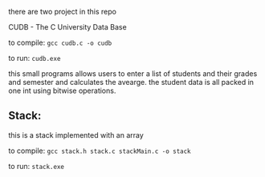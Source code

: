 there are two project in this repo

CUDB - The C University Data Base

to compile: `gcc cudb.c -o cudb`

to run: `cudb.exe`

this small programs allows users to enter a list of students and their grades and semester
and calculates the avearge. the student data is all packed in one int using bitwise operations.


## Stack:

this is a stack implemented with an array

to compile: `gcc stack.h stack.c stackMain.c -o stack`

to run: `stack.exe`
